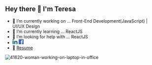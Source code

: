 
## Hey there 👋 I'm Teresa

- 🔭 I’m currently working on ... Front-End Development(JavaScript) | UI/UX Design
- 🌱 I’m currently learning ... ReactJS
- 🤔 I’m looking for help with ... ReactJS
- [<img src="https://github.com/tracyber/tracyber/blob/master/uploads/linkedin.png">](https://www.linkedin.com/in/teresa-louis-80974b1a0/)     [<img src="https://github.com/tracyber/tracyber/blob/master/uploads/facebook.png">](https://www.facebook.com/teresa.louis1/) 
- 📎 [Resume](https://drive.google.com/file/d/189U0RVsGexgRMrShA6coslR_9jhIZzG9/view?usp=sharing)

![41620-woman-working-on-laptop-in-office](https://user-images.githubusercontent.com/70477887/117707432-3684c080-b1ec-11eb-8291-993896271aa8.gif)





